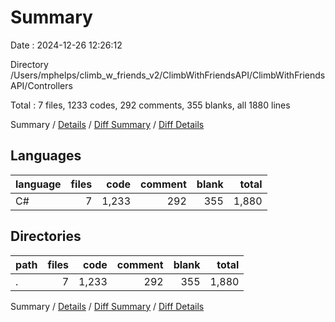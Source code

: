 # Summary

Date : 2024-12-26 12:26:12

Directory /Users/mphelps/climb_w_friends_v2/ClimbWithFriendsAPI/ClimbWithFriendsAPI/Controllers

Total : 7 files, 1233 codes, 292 comments, 355 blanks, all 1880 lines

Summary / [Details](details.md) / [Diff Summary](diff.md) / [Diff Details](diff-details.md)

## Languages

| language | files |  code | comment | blank | total |
| :------- | ----: | ----: | ------: | ----: | ----: |
| C#       |     7 | 1,233 |     292 |   355 | 1,880 |

## Directories

| path | files |  code | comment | blank | total |
| :--- | ----: | ----: | ------: | ----: | ----: |
| .    |     7 | 1,233 |     292 |   355 | 1,880 |

Summary / [Details](details.md) / [Diff Summary](diff.md) / [Diff Details](diff-details.md)
